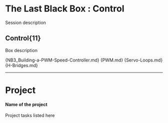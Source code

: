 # The Last Black Box : Control
Session description

## Control{11}
Box description

{NB3_Building-a-PWM-Speed-Controller.md}
{PWM.md}
{Servo-Loops.md}
{H-Bridges.md}

---

# Project
#### Name of the project
Project tasks listed here
